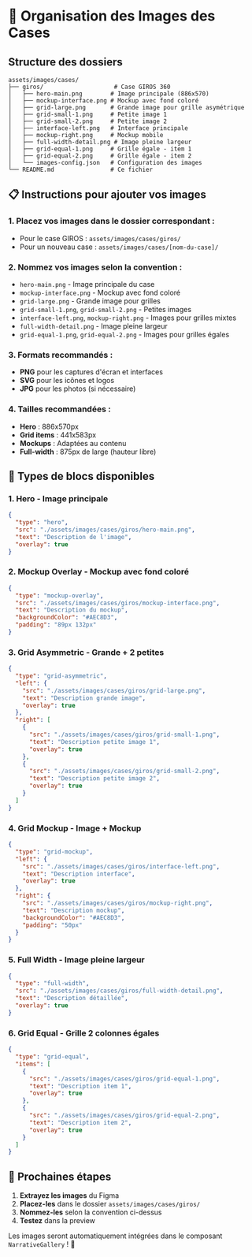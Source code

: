 # 📁 Organisation des Images des Cases

## Structure des dossiers

```
assets/images/cases/
├── giros/                    # Case GIROS 360
│   ├── hero-main.png        # Image principale (886x570)
│   ├── mockup-interface.png # Mockup avec fond coloré
│   ├── grid-large.png       # Grande image pour grille asymétrique
│   ├── grid-small-1.png     # Petite image 1
│   ├── grid-small-2.png     # Petite image 2
│   ├── interface-left.png   # Interface principale
│   ├── mockup-right.png     # Mockup mobile
│   ├── full-width-detail.png # Image pleine largeur
│   ├── grid-equal-1.png     # Grille égale - item 1
│   ├── grid-equal-2.png     # Grille égale - item 2
│   └── images-config.json   # Configuration des images
└── README.md                # Ce fichier
```

## 📋 Instructions pour ajouter vos images

### 1. **Placez vos images** dans le dossier correspondant :
- Pour le case GIROS : `assets/images/cases/giros/`
- Pour un nouveau case : `assets/images/cases/[nom-du-case]/`

### 2. **Nommez vos images** selon la convention :
- `hero-main.png` - Image principale du case
- `mockup-interface.png` - Mockup avec fond coloré
- `grid-large.png` - Grande image pour grilles
- `grid-small-1.png`, `grid-small-2.png` - Petites images
- `interface-left.png`, `mockup-right.png` - Images pour grilles mixtes
- `full-width-detail.png` - Image pleine largeur
- `grid-equal-1.png`, `grid-equal-2.png` - Images pour grilles égales

### 3. **Formats recommandés** :
- **PNG** pour les captures d'écran et interfaces
- **SVG** pour les icônes et logos
- **JPG** pour les photos (si nécessaire)

### 4. **Tailles recommandées** :
- **Hero** : 886x570px
- **Grid items** : 441x583px
- **Mockups** : Adaptées au contenu
- **Full-width** : 875px de large (hauteur libre)

## 🎨 Types de blocs disponibles

### 1. **Hero** - Image principale
```json
{
  "type": "hero",
  "src": "./assets/images/cases/giros/hero-main.png",
  "text": "Description de l'image",
  "overlay": true
}
```

### 2. **Mockup Overlay** - Mockup avec fond coloré
```json
{
  "type": "mockup-overlay",
  "src": "./assets/images/cases/giros/mockup-interface.png",
  "text": "Description du mockup",
  "backgroundColor": "#AEC8D3",
  "padding": "89px 132px"
}
```

### 3. **Grid Asymmetric** - Grande + 2 petites
```json
{
  "type": "grid-asymmetric",
  "left": {
    "src": "./assets/images/cases/giros/grid-large.png",
    "text": "Description grande image",
    "overlay": true
  },
  "right": [
    {
      "src": "./assets/images/cases/giros/grid-small-1.png",
      "text": "Description petite image 1",
      "overlay": true
    },
    {
      "src": "./assets/images/cases/giros/grid-small-2.png",
      "text": "Description petite image 2",
      "overlay": true
    }
  ]
}
```

### 4. **Grid Mockup** - Image + Mockup
```json
{
  "type": "grid-mockup",
  "left": {
    "src": "./assets/images/cases/giros/interface-left.png",
    "text": "Description interface",
    "overlay": true
  },
  "right": {
    "src": "./assets/images/cases/giros/mockup-right.png",
    "text": "Description mockup",
    "backgroundColor": "#AEC8D3",
    "padding": "50px"
  }
}
```

### 5. **Full Width** - Image pleine largeur
```json
{
  "type": "full-width",
  "src": "./assets/images/cases/giros/full-width-detail.png",
  "text": "Description détaillée",
  "overlay": true
}
```

### 6. **Grid Equal** - Grille 2 colonnes égales
```json
{
  "type": "grid-equal",
  "items": [
    {
      "src": "./assets/images/cases/giros/grid-equal-1.png",
      "text": "Description item 1",
      "overlay": true
    },
    {
      "src": "./assets/images/cases/giros/grid-equal-2.png",
      "text": "Description item 2",
      "overlay": true
    }
  ]
}
```

## 🚀 Prochaines étapes

1. **Extrayez les images** du Figma
2. **Placez-les** dans le dossier `assets/images/cases/giros/`
3. **Nommez-les** selon la convention ci-dessus
4. **Testez** dans la preview

Les images seront automatiquement intégrées dans le composant `NarrativeGallery` ! 🎉 